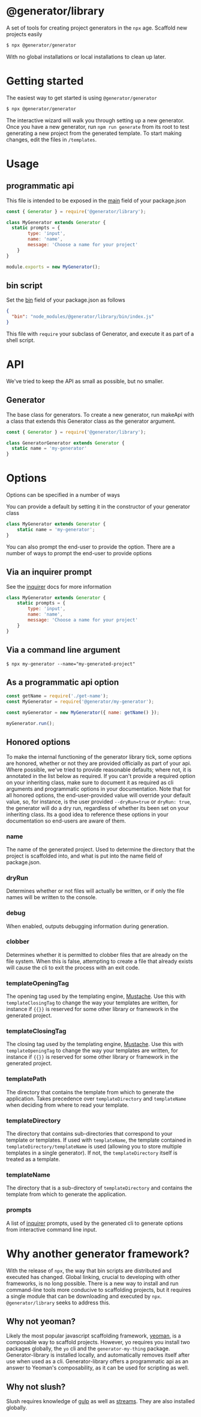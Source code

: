 # @generator/library

A set of tools for creating project generators in the `npx` age.  Scaffold new projects
easily

```sh
$ npx @generator/generator
```

With no global installations or local installations to clean up later.


# Getting started

The easiest way to get started is using `@generator/generator`

```sh
$ npx @generator/generator
```

The interactive wizard will walk you through setting up a new generator. Once you have a
new generator, run `npm run generate` from its root to test generating a new project from
the generated template. To start making changes, edit the files in `/templates`.


# Usage

## programmatic api

This file is intended to be exposed in the [main](https://docs.npmjs.com/files/package.json#main)
field of your package.json

```js
const { Generator } = require('@generator/library');

class MyGenerator extends Generator {
  static prompts = {
        type: 'input',
        name: 'name',
        message: 'Choose a name for your project'
    }
}

module.exports = new MyGenerator();
```

## bin script

Set the [bin](https://docs.npmjs.com/files/package.json#bin)
field of your package.json as follows

```json
{
  "bin": "node_modules/@generator/library/bin/index.js"
}
```

This file with `require` your subclass of Generator, and execute it as part of a shell script.


# API

We've tried to keep the API as small as possible, but no smaller.

## Generator

The base class for generators.  To create a new generator, run makeApi with a class
that extends this Generator class as the generator argument.

```js
const { Generator } = require('@generator/library');

class GeneratorGenerator extends Generator {
  static name = 'my-generator'
}
```


# Options

Options can be specified in a number of ways

You can provide a default by setting it in the constructor of your generator class

```js
class MyGenerator extends Generator {
    static name = 'my-generator';
}
```

You can also prompt the end-user to provide the option.  There are a number of ways
to prompt the end-user to provide options

## Via an inquirer prompt

See the [inquirer](https://www.npmjs.com/package/inquirer) docs for more information

```js
class MyGenerator extends Generator {
    static prompts = {
        type: 'input',
        name: 'name',
        message: 'Choose a name for your project'
    }
}
```

## Via a command line argument

```
$ npx my-generator --name="my-generated-project"
```

## As a programmatic api option

```js
const getName = require('./get-name');
const MyGenerator = require('@generator/my-generator');

const myGenerator = new MyGenerator({ name: getName() });

myGenerator.run();
```

## Honored options

To make the internal functioning of the generator library tick, some options are honored, whether
or not they are provided officially as part of your api.  Where possible, we've tried to provide
reasonable defaults; where not, it is annotated in the list below as required. If you can't provide
a required option on your inheriting class, make sure to document it as required as cli arguments
and programmatic options in your documentation.  Note that for all honored options, the
end-user-provided value will override your default value, so, for instance, is the user provided
`--dryRun=true` or `dryRun: true`, the generator will do a dry run, regardless of whether its been
set on your inheriting class.  Its a good idea to reference these options in your documentation
so end-users are aware of them.

### name

The name of the generated project.  Used to determine the directory that the project is scaffolded into,
and what is put into the name field of package.json.

### dryRun

Determines whether or not files will actually be written, or if only the file names will be written
to the console.

### debug

When enabled, outputs debugging information during generation.

### clobber

Determines whether it is permitted to clobber files that are already on the file system.  When this is
false, attempting to create a file that already exists will cause the cli to exit the process with an
exit code.

### templateOpeningTag

The opening tag used by the templating engine, [Mustache](https://www.npmjs.com/package/mustache).
Use this with `templateClosingTag` to change the way your templates are written, for instance if `{{}}` is
reserved for some other library or framework in the generated project.

### templateClosingTag

The closing tag used by the templating engine, [Mustache](https://www.npmjs.com/package/mustache).
Use this with `templateOpeningTag` to change the way your templates are written, for instance if `{{}}` is
reserved for some other library or framework in the generated project.

### templatePath

The directory that contains the template from which to generate the application.  Takes precedence over
`templateDirectory` and `templateName` when deciding from where to read your template.

### templateDirectory

The directory that contains sub-directories that correspond to your template or templates. If used with
`templateName`, the template contained in `templateDirectory/templateName` is used (allowing you to store
multiple templates in a single generator).  If not, the `templateDirectory` itself is treated as a template.

### templateName

The directory that is a sub-directory of `templateDirectory` and  contains the template from which to
generate the application.

### prompts

A list of [inquirer](https://www.npmjs.com/package/inquirer) prompts, used by the generated cli to generate
options from interactive command line input.

# Why another generator framework?

With the release of `npx`, the way that bin scripts are distributed and executed has changed. Global linking,
crucial to developing with other frameworks, is no long possible. There is a new way to install and run
command-line tools more conducive to scaffolding projects, but it requires a single module that can be
downloading and executed by `npx`. `@generator/library` seeks to address this.

## Why not yeoman?

Likely the most popular javascript scaffolding framework, [yeoman](https://www.npmjs.com/package/yo),
is a composable way to scaffold projects.  However, yo requires you install two packages
globally, the `yo` cli and the `generator-my-thing` package.  Generator-library is installed
locally, and automatically removes itself after use when used as a cli.  Generator-library
offers a programmatic api as an answer to Yeoman's composability, as it can be used for
scripting as well.

## Why not slush?

Slush requires knowledge of [gulp](https://gulpjs.com/) as well as [streams](https://nodejs.org/api/stream.html).
They are also installed globally.
